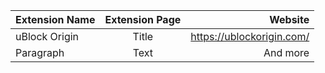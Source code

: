 | Extension Name  | Extension Page | Website                   |
| :---            | :----:         | ---:                      |
| uBlock Origin   | Title          | https://ublockorigin.com/ |
| Paragraph       | Text           | And more                  |
